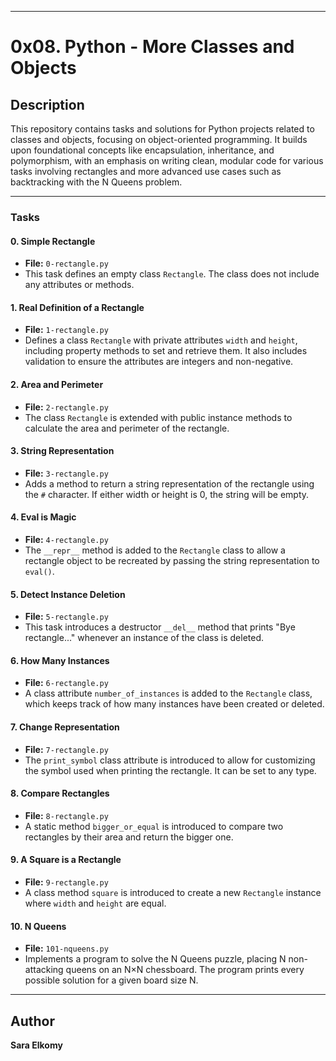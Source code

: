 
---

# 0x08. Python - More Classes and Objects

## Description
This repository contains tasks and solutions for Python projects related to classes and objects, focusing on object-oriented programming. It builds upon foundational concepts like encapsulation, inheritance, and polymorphism, with an emphasis on writing clean, modular code for various tasks involving rectangles and more advanced use cases such as backtracking with the N Queens problem.

---

### Tasks

#### 0. **Simple Rectangle**
- **File:** `0-rectangle.py`
- This task defines an empty class `Rectangle`. The class does not include any attributes or methods.

#### 1. **Real Definition of a Rectangle**
- **File:** `1-rectangle.py`
- Defines a class `Rectangle` with private attributes `width` and `height`, including property methods to set and retrieve them. It also includes validation to ensure the attributes are integers and non-negative.

#### 2. **Area and Perimeter**
- **File:** `2-rectangle.py`
- The class `Rectangle` is extended with public instance methods to calculate the area and perimeter of the rectangle.

#### 3. **String Representation**
- **File:** `3-rectangle.py`
- Adds a method to return a string representation of the rectangle using the `#` character. If either width or height is 0, the string will be empty.

#### 4. **Eval is Magic**
- **File:** `4-rectangle.py`
- The `__repr__` method is added to the `Rectangle` class to allow a rectangle object to be recreated by passing the string representation to `eval()`.

#### 5. **Detect Instance Deletion**
- **File:** `5-rectangle.py`
- This task introduces a destructor `__del__` method that prints "Bye rectangle..." whenever an instance of the class is deleted.

#### 6. **How Many Instances**
- **File:** `6-rectangle.py`
- A class attribute `number_of_instances` is added to the `Rectangle` class, which keeps track of how many instances have been created or deleted.

#### 7. **Change Representation**
- **File:** `7-rectangle.py`
- The `print_symbol` class attribute is introduced to allow for customizing the symbol used when printing the rectangle. It can be set to any type.

#### 8. **Compare Rectangles**
- **File:** `8-rectangle.py`
- A static method `bigger_or_equal` is introduced to compare two rectangles by their area and return the bigger one.

#### 9. **A Square is a Rectangle**
- **File:** `9-rectangle.py`
- A class method `square` is introduced to create a new `Rectangle` instance where `width` and `height` are equal.

#### 10. **N Queens**
- **File:** `101-nqueens.py`
- Implements a program to solve the N Queens puzzle, placing N non-attacking queens on an N×N chessboard. The program prints every possible solution for a given board size N.

---

## Author
**Sara Elkomy**
